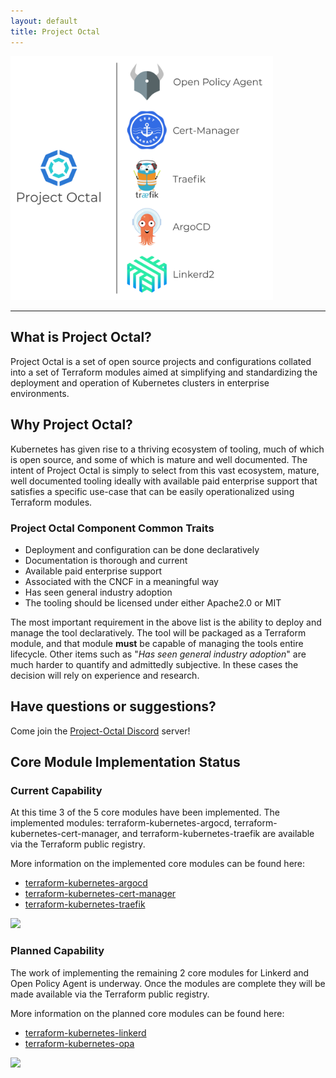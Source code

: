 ```yaml
---
layout: default
title: Project Octal
---
```


<img class="center" style="width: 30em" src="./assets/images/octal-components.svg">

---

## What is Project Octal?
Project Octal is a set of open source projects and configurations collated into a set of Terraform modules aimed at simplifying and standardizing the deployment and operation of Kubernetes clusters in enterprise environments.

## Why Project Octal?
Kubernetes has given rise to a thriving ecosystem of tooling, much of which is open source, and some of which is mature and well documented. The intent of Project Octal is simply to select from this vast ecosystem, mature, well documented tooling ideally with available paid enterprise support that satisfies a specific use-case that can be easily operationalized using Terraform modules.

### Project Octal Component Common Traits
- Deployment and configuration can be done declaratively
- Documentation is thorough and current
- Available paid enterprise support
- Associated with the CNCF in a meaningful way
- Has seen general industry adoption
- The tooling should be licensed under either Apache2.0 or MIT

The most important requirement in the above list is the ability to deploy and manage the tool declaratively. The tool will be packaged as a Terraform module, and that module **must** be capable of managing the tools entire lifecycle. Other items such as "*Has seen general industry adoption*" are much harder to quantify and admittedly subjective. In these cases the decision will rely on experience and research.

## Have questions or suggestions?
Come join the [Project-Octal Discord](https://discord.gg/RyUrTAsa3C) server!

## Core Module Implementation Status

### Current Capability

At this time 3 of the 5 core modules have been implemented. The implemented modules: terraform-kubernetes-argocd, terraform-kubernetes-cert-manager, and terraform-kubernetes-traefik are available via the Terraform public registry.

More information on the implemented core modules can be found here:
- [terraform-kubernetes-argocd](/site-pages/octal-core/argocd.html)
- [terraform-kubernetes-cert-manager](/site-pages/octal-core/cert-manager.html)
- [terraform-kubernetes-traefik](/site-pages/octal-core/traefik.html)

<img class="center" style="width: 30em" src="./assets/images/project-octal-current-capability.png">

### Planned Capability

The work of implementing the remaining 2 core modules for Linkerd and Open Policy Agent is underway. Once the modules are complete they will be made available via the Terraform public registry.

More information on the planned core modules can be found here:
- [terraform-kubernetes-linkerd](/site-pages/octal-core/linkerd.html)
- [terraform-kubernetes-opa](/site-pages/octal-core/open-policy-agent.html)

<img class="center" style="width: 30em" src="./assets/images/project-octal-planned-capability.png">